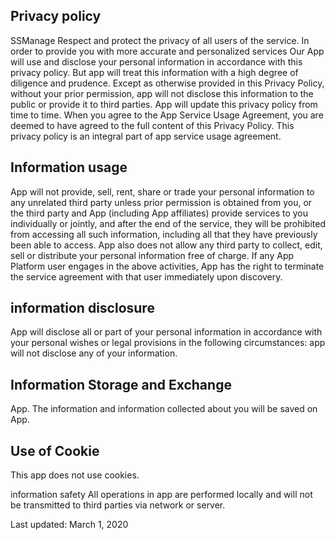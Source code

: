 ## Privacy policy
SSManage Respect and protect the privacy of all users of the service. In order to provide you with more accurate and personalized services Our App will use and disclose your personal information in accordance with this privacy policy. But app will treat this information with a high degree of diligence and prudence. Except as otherwise provided in this Privacy Policy, without your prior permission, app will not disclose this information to the public or provide it to third parties.
App will update this privacy policy from time to time. When you agree to the App Service Usage Agreement, you are deemed to have agreed to the full content of this Privacy Policy.
This privacy policy is an integral part of app service usage agreement.

## Information usage
App will not provide, sell, rent, share or trade your personal information to any unrelated third party unless prior permission is obtained from you, or the third party and App (including App affiliates) provide services to you individually or jointly, and after the end of the service, they will be prohibited from accessing all such information, including all that they have previously been able to access.
App also does not allow any third party to collect, edit, sell or distribute your personal information free of charge. If any App Platform user engages in the above activities, App has the right to terminate the service agreement with that user immediately upon discovery.

## information disclosure
App will disclose all or part of your personal information in accordance with your personal wishes or legal provisions in the following circumstances:
app will not disclose any of your information.

## Information Storage and Exchange
App. The information and information collected about you will be saved on App.

## Use of Cookie
This app does not use cookies.

information safety
All operations in app are performed locally and will not be transmitted to third parties via network or server.

Last updated: March 1, 2020
